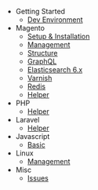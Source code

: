 - Getting Started
    - [Dev Environment](/welcome)
- Magento
    - [Setup & Installation](/magento)
    - [Management](/magento/management)
    - [Structure](/magento/structure)
    - [GraphQL](/magento/graphql)
    - [Elasticsearch 6.x](/magento/elasticsearch)
    - [Varnish](/magento/varnish)
    - [Redis](/magento/redis)
    - [Helper](/magento/helper)
- PHP
    - [Helper](/php/helper)
- Laravel
    - [Helper](/laravel/helper)
- Javascript
    - [Basic](/javascript)
- Linux
    - [Management](/linux)
- Misc
    - [Issues](/issues)
  